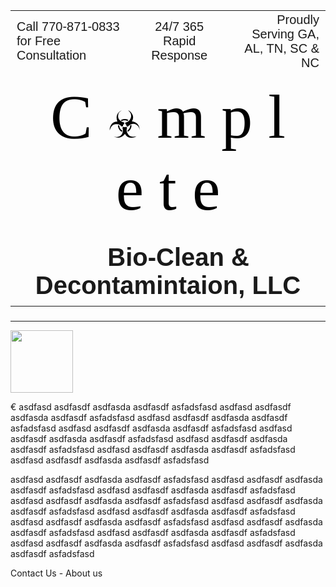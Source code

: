 <!doctype html>
<html>
<head>
<title>Complete Bio-Clean and Decontamintaion</title>
</head>
<body>
<div>
  
<table border=0, width=100%>  <!--style="background-color:lightBlue"-->
  <tr style="font-family: arial; font-size: 20px;">
    <td><span style="text-align:left;">Call 770-871-0833 for Free Consultation</td>
  <td align=center>24/7 365 Rapid Response</td>
  <td align=right>Proudly Serving GA, AL, TN, SC & NC</td>
  <tr>
    <td colspan=3 align=center style="Font-Family: Arial Rounded MT Bold; Color:black; font-size: 100px;">C <span style="font-size: 60px;">&#9763;</span> m p l e t e</td>
      </tr>
      <tr>
        <td align=center colspan=3 style="font-family:arial; font-weight: bold; font-size: 40px;">&nbsp;&nbsp; Bio-Clean & Decontamintaion, LLC</td>
      </tr>
      </table>
<h3></h3>
<hr>
</div>
<img src="https://previews.123rf.com/images/arcady31/arcady311804/arcady31180400026/98713855-gas-mask-vector-icon-biohazard-concept.jpg" width="100" height="100">
<p>
&euro; asdfasd asdfasdf asdfasda asdfasdf asfadsfasd asdfasd asdfasdf asdfasda asdfasdf asfadsfasd 
  asdfasd asdfasdf asdfasda asdfasdf asfadsfasd asdfasd asdfasdf asdfasda asdfasdf asfadsfasd 
  asdfasd asdfasdf asdfasda asdfasdf asfadsfasd asdfasd asdfasdf asdfasda asdfasdf asfadsfasd 
  asdfasd asdfasdf asdfasda asdfasdf asfadsfasd asdfasd asdfasdf asdfasda asdfasdf asfadsfasd 
  </p>
  <p>asdfasd asdfasdf asdfasda asdfasdf asfadsfasd asdfasd asdfasdf asdfasda asdfasdf asfadsfasd asdfasd asdfasdf asdfasda asdfasdf asfadsfasd 
  asdfasd asdfasdf asdfasda asdfasdf asfadsfasd asdfasd asdfasdf asdfasda asdfasdf asfadsfasd 
  asdfasd asdfasdf asdfasda asdfasdf asfadsfasd asdfasd asdfasdf asdfasda asdfasdf asfadsfasd 
  asdfasd asdfasdf asdfasda asdfasdf asfadsfasd asdfasd asdfasdf asdfasda asdfasdf asfadsfasd 
  asdfasd asdfasdf asdfasda asdfasdf asfadsfasd asdfasd asdfasdf asdfasda asdfasdf asfadsfasd 
  </p>
<footer>
  <p>
    Contact Us - 
    About us

  </p>
</footer>
</body>
</html>
